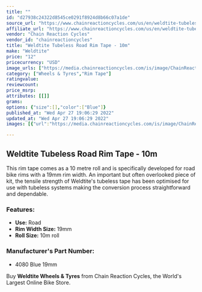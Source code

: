 ```yaml
---
title: ""
id: "d27938c24322d8545ce0291f8924d8b66c07a1de"
source_url: "https://www.chainreactioncycles.com/us/en/weldtite-tubeless-road-rim-tape-10m/rp-prod208691"
affiliate_url: "https://www.chainreactioncycles.com/us/en/weldtite-tubeless-road-rim-tape-10m/rp-prod208691"
vendor: "Chain Reaction Cycles"
vendor_id: "chainreactioncycles"
title: "Weldtite Tubeless Road Rim Tape - 10m"
make: "Weldtite"
price: "12"
pricecurrency: "USD"
image_urls: ["https://media.chainreactioncycles.com/is/image/ChainReactionCycles/prod208691_Blue_NE_01?wid=500&hei=505"]
category: ["Wheels & Tyres","Rim Tape"]
ratingvalue: 
reviewcount: 
price_msrp: 
attributes: [[]]
grams: 
options: {"size":[],"color":["Blue"]}
published_at: "Wed Apr 27 19:06:29 2022"
updated_at: "Wed Apr 27 19:06:29 2022"
images: [{"url":"https://media.chainreactioncycles.com/is/image/ChainReactionCycles/prod208691_Blue_NE_01?wid=500&hei=505","path":"full/1569d7dcaf62aede8d41ec468de7efc259d4e29c.jpg","checksum":"c46050393ea073ae8fe9448257b84320","status":"downloaded"}]

---
```

<h2 class="from-description-field">Weldtite Tubeless Road Rim Tape - 10m</h2>
<p>This rim tape comes as a 10 metre roll and is specifically developed for road bike rims with a 19mm rim width. An important but often overlooked piece of kit, the tensile strength of Weldtite's tubeless tape has been optimised for use with tubeless systems making the conversion process straightforward and dependable.</p>


<h3>Features:</h3>
<ul>
                  <li><strong>Use:</strong> Road</li>
                  <li><strong>Rim Width Size:</strong> 19mm</li>
	              <li><strong>Roll Size:</strong> 10m roll</li>
</ul>


<h3>Manufacturer's Part Number:</h3>
<ul>
      <li>4080 Blue 19mm</li>

</ul>

<p class="from-description-field">Buy <strong>Weldtite Wheels & Tyres</strong> from Chain Reaction Cycles, the World's Largest Online Bike Store.</p>